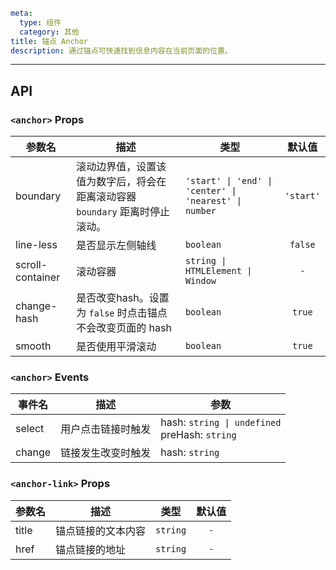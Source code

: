 ```yaml
meta:
  type: 组件
  category: 其他
title: 锚点 Anchor
description: 通过锚点可快速找到信息内容在当前页面的位置。
```
---

<!--@include: ./__demo__/basic.md-->

<!--@include: ./__demo__/line-less.md-->

<!--@include: ./__demo__/affix.md-->

<!--@include: ./__demo__/boundary.md-->

<!--@include: ./__demo__/hash.md-->

## API


### `<anchor>` Props

|参数名|描述|类型|默认值|
|---|---|---|:---:|
|boundary|滚动边界值，设置该值为数字后，将会在距离滚动容器 `boundary` 距离时停止滚动。|`'start' \| 'end' \| 'center' \| 'nearest' \| number`|`'start'`|
|line-less|是否显示左侧轴线|`boolean`|`false`|
|scroll-container|滚动容器|`string \| HTMLElement \| Window`|`-`|
|change-hash|是否改变hash。设置为 `false` 时点击锚点不会改变页面的 hash|`boolean`|`true`|
|smooth|是否使用平滑滚动|`boolean`|`true`|
### `<anchor>` Events

|事件名|描述|参数|
|---|---|---|
|select|用户点击链接时触发|hash: ` string \| undefined `<br>preHash: `string`|
|change|链接发生改变时触发|hash: `string`|




### `<anchor-link>` Props

|参数名|描述|类型|默认值|
|---|---|---|:---:|
|title|锚点链接的文本内容|`string`|`-`|
|href|锚点链接的地址|`string`|`-`|


